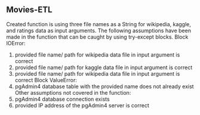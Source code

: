 ## Movies-ETL
Created function is using three file names as a String for wikipedia, kaggle, and ratings data as input arguments. The following assumptions have been made in the function that can be caught by using try-except blocks.
Block IOError:
1. provided file name/ path for wikipedia data file in input argument is correct
2. provided file name/ path for kaggle data file in input argument is correct
3. provided file name/ path for wikipedia data file in input argument is correct
Block ValueError:
4. pgAdmin4 database table with the provided name does not already exist 
Other assumptions not covered in the function:
5. pgAdmin4 database connection exists 
6. provided IP address of the pgAdmin4 server is correct 
